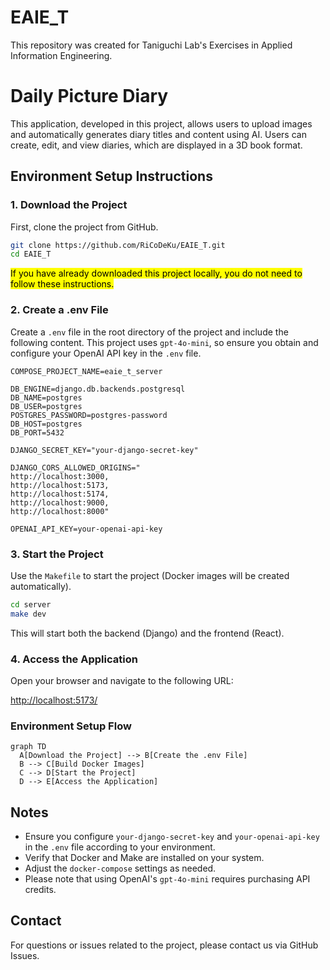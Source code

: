 # EAIE_T
This repository was created for Taniguchi Lab's Exercises in Applied Information Engineering.

# Daily Picture Diary

This application, developed in this project, allows users to upload images and automatically generates diary titles and content using AI. Users can create, edit, and view diaries, which are displayed in a 3D book format.

## Environment Setup Instructions

### 1. Download the Project

First, clone the project from GitHub.

```bash
git clone https://github.com/RiCoDeKu/EAIE_T.git
cd EAIE_T
```
<mark>If you have already downloaded this project locally, you do not need to follow these instructions.</mark>

### 2. Create a .env File

Create a `.env` file in the root directory of the project and include the following content. This project uses `gpt-4o-mini`, so ensure you obtain and configure your OpenAI API key in the `.env` file.

```env
COMPOSE_PROJECT_NAME=eaie_t_server

DB_ENGINE=django.db.backends.postgresql
DB_NAME=postgres
DB_USER=postgres
POSTGRES_PASSWORD=postgres-password
DB_HOST=postgres
DB_PORT=5432

DJANGO_SECRET_KEY="your-django-secret-key"

DJANGO_CORS_ALLOWED_ORIGINS="
http://localhost:3000,
http://localhost:5173,
http://localhost:5174,
http://localhost:9000,
http://localhost:8000"

OPENAI_API_KEY=your-openai-api-key
```

### 3. Start the Project

Use the `Makefile` to start the project (Docker images will be created automatically).

```bash
cd server
make dev
```

This will start both the backend (Django) and the frontend (React).

### 4. Access the Application

Open your browser and navigate to the following URL:

<http://localhost:5173/>

### Environment Setup Flow

```mermaid
graph TD
  A[Download the Project] --> B[Create the .env File]
  B --> C[Build Docker Images]
  C --> D[Start the Project]
  D --> E[Access the Application]
```

## Notes
- Ensure you configure `your-django-secret-key` and `your-openai-api-key` in the `.env` file according to your environment.
- Verify that Docker and Make are installed on your system.
- Adjust the `docker-compose` settings as needed.
- Please note that using OpenAI's `gpt-4o-mini` requires purchasing API credits.

## Contact
For questions or issues related to the project, please contact us via GitHub Issues.
